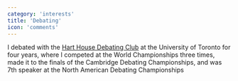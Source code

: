 ```yaml
---
category: 'interests'
title: 'Debating'
icon: 'comments'
---
```


I debated with the [Hart House Debating Club](http://www.harthousedebate.com/) at the University of Toronto for four years, where I competed at the World Championships three times, made it to the finals of the Cambridge Debating Championships, and was 7th speaker at the North American Debating Championships
